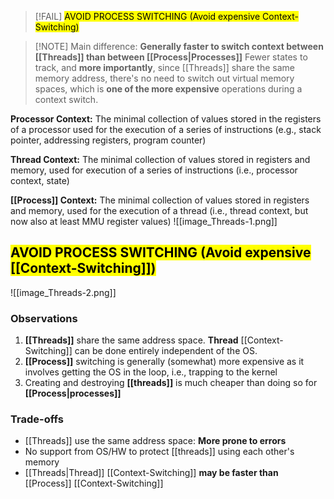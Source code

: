 > [!FAIL] <mark class="hltr-red">AVOID PROCESS SWITCHING (Avoid expensive Context-Switching)</mark>

> [!NOTE] Main difference: **Generally faster to switch context between [[Threads]] than between [[Process|Processes]]** 
> Fewer states to track, and **more importantly**, since [[Threads]] share the same memory address, there's no need to switch out virtual memory spaces, which is **one of the more expensive** operations during a context switch.

**Processor Context:** The minimal collection of values stored in the registers of a processor used for the execution of a series of instructions (e.g., stack pointer, addressing registers, program counter)

**Thread Context:** The minimal collection of values stored in registers and memory, used for execution of a series of instructions (i.e., processor context, state)

**[[Process]] Context:** The minimal collection of values stored in registers and memory, used for the execution of a thread (i.e., thread context, but now also at least MMU register values)
![[image_Threads-1.png]]
## <mark class="hltr-red">AVOID PROCESS SWITCHING (Avoid expensive [[Context-Switching]])</mark>
![[image_Threads-2.png]]
### Observations
1. **[[Threads]]** share the same address space. **Thread** [[Context-Switching]] can be done entirely independent of the OS.
2. **[[Process]]** switching is generally (somewhat) more expensive as it involves getting the OS  in the loop, i.e., trapping to the kernel
3. Creating and destroying **[[threads]]** is much cheaper than doing so for **[[Process|processes]]**
### Trade-offs
- [[Threads]] use the same address space: **More prone to errors**
- No support from OS/HW to protect [[threads]] using each other's memory
- [[Threads|Thread]] [[Context-Switching]] **may be faster than** [[Process]] [[Context-Switching]]
